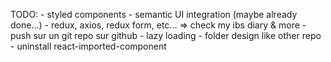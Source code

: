 TODO:
    - styled components
    - semantic UI integration (maybe already done...)
    - redux, axios, redux form, etc... => check my ibs diary & more
    - push sur un git repo sur github
    - lazy loading
    - folder design like other repo
    - uninstall react-imported-component